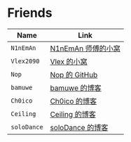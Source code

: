 # Friends

| Name        | Link                                                                                                    |
| ----------- | ------------------------------------------------------------------------------------------------------- |
| `N1nEmAn`   | <a target='_blank' rel='noopener noreferrer' href='https://www.cnblogs.com/9man'>N1nEmAn 师傅的小窝</a> |
| `Vlex2090`  | <a target='_blank' rel='noopener noreferrer' href='https://www.vernonwu.com/'>Vlex 的小窝</a>           |
| `Nop`       | <a target='_blank' rel='noopener noreferrer' href='https://github.com/Nop3z'>Nop 的 GitHub</a>          |
| `bamuwe`    | <a target='_blank' rel='noopener noreferrer' href='https://bamuwe.xyz/'>bamuwe 的博客</a>               |
| `Ch0ico`    | <a target='_blank' rel='noopener noreferrer' href='https://ch0ico.fun/'>Ch0ico 的博客</a>               |
| `Ceiling`   | <a target='_blank' rel='noopener noreferrer' href='https://bloguan.top/'>Ceiling 的博客</a>             |
| `soloDance` | <a target='_blank' rel='noopener noreferrer' href='https://w2solodance.com/'>soloDance 的博客</a>       |
